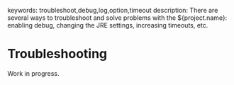 keywords: troubleshoot,debug,log,option,timeout
description: There are several ways to troubleshoot and solve problems with the ${project.name}: enabling debug, changing the JRE settings, increasing timeouts, etc.

# Troubleshooting

Work in progress.
